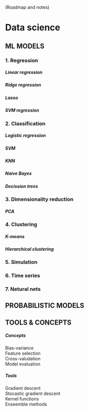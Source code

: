 (Roadmap and notes)

# Data science


## ML MODELS

### 1. Regression
##### Linear regression
##### Ridge regression
##### Lasso
##### SVM regression


### 2. Classification
##### Logistic regression
##### SVM
##### KNN
##### Naive Bayes
##### Decission trees


### 3. Dimensionality reduction
##### PCA


### 4. Clustering
##### K-means
##### Hierarchical clustering


### 5. Simulation


### 6. Time series


### 7. Netural nets



## PROBABILISTIC MODELS

## TOOLS & CONCEPTS
##### Concepts
Bias-variance  
Feature selection  
Cross-valudation  
Model evaluation  

##### Tools
Gradient descent  
Stocastic gradient descent  
Kernel functions  
Enseemble methods  

